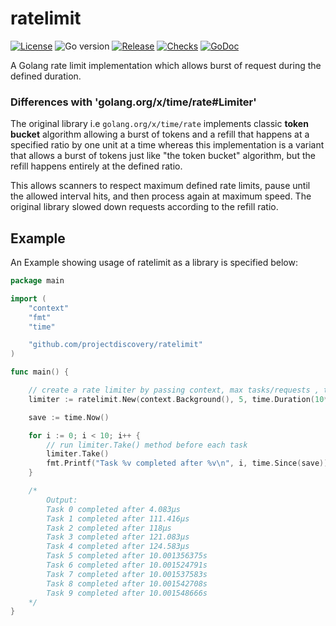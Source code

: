 # ratelimit

[![License](https://img.shields.io/github/license/projectdiscovery/ratelimit)](LICENSE.md)
![Go version](https://img.shields.io/github/go-mod/go-version/projectdiscovery/ratelimit?filename=go.mod)
[![Release](https://img.shields.io/github/release/projectdiscovery/ratelimit)](https://github.com/projectdiscovery/ratelimit/releases/)
[![Checks](https://github.com/projectdiscovery/ratelimit/actions/workflows/build-test.yml/badge.svg)](https://github.com/projectdiscovery/ratelimit/actions/workflows/build-test.yml)
[![GoDoc](https://pkg.go.dev/badge/projectdiscovery/ratelimit)](https://pkg.go.dev/github.com/projectdiscovery/ratelimit)

A Golang rate limit implementation which allows burst of request during the defined duration.


### Differences with 'golang.org/x/time/rate#Limiter'

The original library i.e `golang.org/x/time/rate` implements classic **token bucket** algorithm allowing a burst of tokens and a refill that happens at a specified ratio by one unit at a time whereas this implementation is a variant  that allows a burst of tokens just like "the token bucket" algorithm, but the refill happens entirely at the defined ratio.

This allows scanners to respect maximum defined rate limits, pause until the allowed interval hits, and then process again at maximum speed. The original library slowed down requests according to the refill ratio.

## Example

An Example showing usage of ratelimit as a library is specified below:

```go
package main

import (
	"context"
	"fmt"
	"time"

	"github.com/projectdiscovery/ratelimit"
)

func main() {

	// create a rate limiter by passing context, max tasks/requests , time interval
	limiter := ratelimit.New(context.Background(), 5, time.Duration(10*time.Second))

	save := time.Now()

	for i := 0; i < 10; i++ {
		// run limiter.Take() method before each task
		limiter.Take()
		fmt.Printf("Task %v completed after %v\n", i, time.Since(save))
	}

	/*
		Output:
		Task 0 completed after 4.083µs
		Task 1 completed after 111.416µs
		Task 2 completed after 118µs
		Task 3 completed after 121.083µs
		Task 4 completed after 124.583µs
		Task 5 completed after 10.001356375s
		Task 6 completed after 10.001524791s
		Task 7 completed after 10.001537583s
		Task 8 completed after 10.001542708s
		Task 9 completed after 10.001548666s
	*/
}
```
